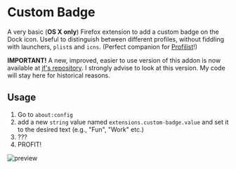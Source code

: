 Custom Badge
============

A very basic (**OS X only**) Firefox extension to add a custom badge on the Dock icon. 
Useful to distinguish between different profiles, without fiddling with launchers, `plist`s and `icns`. (Perfect companion for [Profilist](https://addons.mozilla.org/en-US/firefox/addon/profilist/)!)

**IMPORTANT!** A new, improved, easier to use version of this addon is now available at [jf's repository](https://github.com/jf/fosx-label). I strongly advise to look at this version. My code will stay here for historical reasons.

Usage
-----

1. Go to `about:config` 
2. add a new `string` value named `extensions.custom-badge.value` 
   and set it to the desired text (e.g., "Fun", "Work" etc.)
3. ???
4. PROFIT!

![preview](http://imgur.com/CMfevmQ.png)
